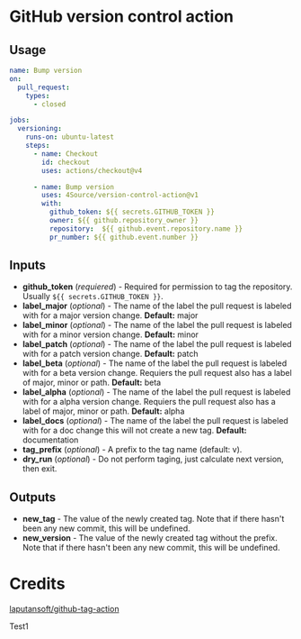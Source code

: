 # GitHub version control action
## Usage
```yaml
name: Bump version
on: 
  pull_request:
    types: 
      - closed

jobs:
  versioning:
    runs-on: ubuntu-latest
    steps: 
      - name: Checkout
        id: checkout
        uses: actions/checkout@v4

      - name: Bump version
        uses: 4Source/version-control-action@v1
        with: 
          github_token: ${{ secrets.GITHUB_TOKEN }}
          owner: ${{ github.repository_owner }}
          repository:  ${{ github.event.repository.name }}
          pr_number: ${{ github.event.number }}
```
## Inputs
- **github_token** (_requiered_) - Required for permission to tag the repository. Usually ``${{ secrets.GITHUB_TOKEN }}``.
- **label_major** (_optional_) - The name of the label the pull request is labeled with for a major version change. **Default:** major
- **label_minor** (_optional_) - The name of the label the pull request is labeled with for a minor version change. **Default:** minor
- **label_patch** (_optional_) - The name of the label the pull request is labeled with for a patch version change. **Default:** patch
- **label_beta** (_optional_) - The name of the label the pull request is labeled with for a beta version change. Requiers the pull request also has a label of major, minor or path. **Default:** beta
- **label_alpha** (_optional_) - The name of the label the pull request is labeled with for a alpha version change. Requiers the pull request also has a label of major, minor or path. **Default:** alpha
- **label_docs** (_optional_) - The name of the label the pull request is labeled with for a doc change this will not create a new tag. **Default:** documentation
- **tag_prefix** (_optional_) - A prefix to the tag name (default: v).
- **dry_run** (_optional_) - Do not perform taging, just calculate next version, then exit.
## Outputs
- **new_tag** - The value of the newly created tag. Note that if there hasn't been any new commit, this will be undefined.
- **new_version** - The value of the newly created tag without the prefix. Note that if there hasn't been any new commit, this will be undefined.
# Credits
[laputansoft/github-tag-action](https://github.com/laputansoft/github-tag-action)

Test1